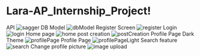 # Lara-AP_Internship_Project!
API
![sagger](https://github.com/AmirHastor1/Lara-AP_Internship_Project/assets/125800416/a2da9b87-8f40-4db3-83a4-c181dd7e5613)
DB Model
![dbModel](https://github.com/AmirHastor1/Lara-AP_Internship_Project/assets/125800416/f3a1469e-01b9-4aea-b44c-360b0a23e1a4)
Register Screen
![register](https://github.com/AmirHastor1/Lara-AP_Internship_Project/assets/125800416/21fe3566-0c6a-4e7d-b62f-de6a73a544a4)
Login
![login](https://github.com/AmirHastor1/Lara-AP_Internship_Project/assets/125800416/53c7e99c-dff8-4365-8072-a4f99e58607a)
Home page
![home](https://github.com/AmirHastor1/Lara-AP_Internship_Project/assets/125800416/78a31fcb-4fc2-4fef-a330-b9fc9e9e5076)
post creation
![postCreation](https://github.com/AmirHastor1/Lara-AP_Internship_Project/assets/125800416/d258e044-0fdb-475f-a662-f64e14ef197f)
Profile Page Dark Theme
![profilePage](https://github.com/AmirHastor1/Lara-AP_Internship_Project/assets/125800416/a65fe065-8492-41d3-87fe-e89d73e4f0e4)
Profile Page
![profilePageLight](https://github.com/AmirHastor1/Lara-AP_Internship_Project/assets/125800416/14585128-c776-4875-a918-09215bf83056)
Search feature
![search](https://github.com/AmirHastor1/Lara-AP_Internship_Project/assets/125800416/4943e096-1bc6-4f7c-968d-7d0c46232cdf)
Change profile picture
![image upload](https://github.com/AmirHastor1/Lara-AP_Internship_Project/assets/125800416/d94c8273-2871-4fa0-943e-4fee31725ced)

